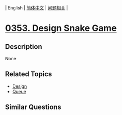 
| English | [简体中文](README.md) | [问题相关](QUESTION.md) |
# [0353. Design Snake Game](https://leetcode-cn.com/problems/design-snake-game/)
## Description
None
## Related Topics
- [Design](https://leetcode-cn.com/tag/design)
- [Queue](https://leetcode-cn.com/tag/queue)
## Similar Questions

